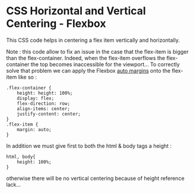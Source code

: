 # CSS Horizontal and Vertical Centering - Flexbox

This CSS code helps in centering a flex item vertically and horizontally. 

Note : this code allow to fix an issue in the case that the flex-item is bigger than the flex-container. Indeed, when the flex-item overflows the flex-container the top becomes inaccessible for the viewport... To correctly solve that problem we can apply the Flexbox [auto margins](https://stackoverflow.com/questions/32551291/in-css-flexbox-why-are-there-no-justify-items-and-justify-self-properties/33856609#33856609) onto the flex-item like so :

````
.flex-container {
    height: height: 100%;
    display: flex;
    flex-direction: row;
    align-items: center;
    justify-content: center;
}
.flex-item {
    margin: auto;
}
````
In addition we must give first to both the html & body tags a height : 

````
html, body{
    height: 100%;
}
````
otherwise there will be no vertical centering because of height reference lack...
